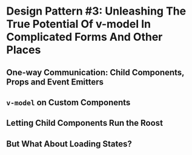 # Design Pattern #3: Unleashing The True Potential Of v-model In Complicated Forms And Other Places

## One-way Communication: Child Components, Props and Event Emitters

## `v-model` on Custom Components

## Letting Child Components Run the Roost

## But What About Loading States?

